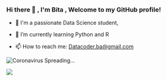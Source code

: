 ### Hi there 👋 , I'm Bita  , Welcome to my GitHub profile!


- 🌱 I'm a passionate Data Science student, 
- 🔭 I’m currently learning Python and R

- 📫 How to reach me: Datacoder.ba@gmail.com


![Coronavirus Spreading…](https://github.com/DataCoder2020/repo/blob/master/coronavirus-simulation-katapult%20(1).gif)



![](https://komarev.com/ghpvc/?username=DataCoder2020)
<!--
**DataCoder2020/DataCoder2020** is a ✨ _special_ ✨ repository because its `README.md` (this file) appears on your GitHub profile.

Here are some ideas to get you started:

- 🔭 I’m currently working on ...
- 🌱 I’m currently learning ...
- 👯 I’m looking to collaborate on ...
- 🤔 I’m looking for help with ...
- 💬 Ask me about ...
- 📫 How to reach me: ...
- 😄 Pronouns: ...
- ⚡ Fun fact: ...
-->
